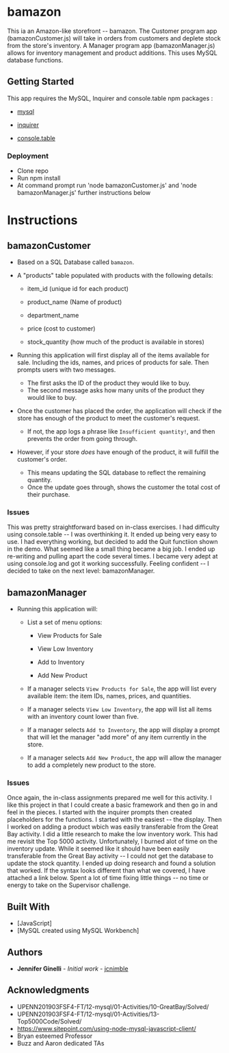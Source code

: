 # bamazon

This ia an Amazon-like storefront -- bamazon. The Customer program app (bamazonCustomer.js) will take in orders from customers and deplete stock from the store's inventory. A  Manager program app (bamazonManager.js) allows for inventory management and product additions. This uses MySQL database functions.

## Getting Started

This app requires the MySQL, Inquirer and console.table npm packages :

   * [mysql](https://www.npmjs.com/package/mysql)

   * [inquirer](https://www.npmjs.com/package/inquirer)

   * [console.table](https://www.npmjs.com/package/console.table)
   

### Deployment
* Clone repo
* Run npm install
* At command prompt run 'node bamazonCustomer.js' and 'node bamazonManager.js' further instructions below

# Instructions

## bamazonCustomer

* Based on a SQL Database called `bamazon`.

* A "products" table populated with products with the following details:

   * item_id (unique id for each product)

   * product_name (Name of product)

   * department_name

   * price (cost to customer)

   * stock_quantity (how much of the product is available in stores)

* Running this application will first display all of the items available for sale. Including the ids, names, and prices of products for sale. Then prompts users with two messages.

   * The first asks the ID of the product they would like to buy.
   * The second message asks how many units of the product they would like to buy.

* Once the customer has placed the order, the application will check if the store has enough of the product to meet the customer's request.

   * If not, the app logs a phrase like `Insufficient quantity!`, and then prevents the order from going through.

* However, if your store _does_ have enough of the product, it will fulfill the customer's order.
   * This means updating the SQL database to reflect the remaining quantity.
   * Once the update goes through, shows the customer the total cost of their purchase.
   
### Issues
 
This was pretty straightforward based on in-class exercises. I had difficulty using console.table -- I was overthinking it.  It ended up being very easy to use.  I had everything working, but decided to add the Quit functiion shown in the demo. What seemed like a small thing became a big job. I ended up re-writing and pulling apart the code several times. I became very adept at using console.log and got it working successfully. Feeling confident -- I decided to take on the next level: bamazonManager.

## bamazonManager

* Running this application will:

  * List a set of menu options:

    * View Products for Sale
    
    * View Low Inventory
    
    * Add to Inventory
    
    * Add New Product

  * If a manager selects `View Products for Sale`, the app will list every available item: the item IDs, names, prices, and quantities.

  * If a manager selects `View Low Inventory`, the app will list all items with an inventory count lower than five.

  * If a manager selects `Add to Inventory`, the app will display a prompt that will let the manager "add more" of any item currently in the store.

  * If a manager selects `Add New Product`, the app will allow the manager to add a completely new product to the store.

### Issues
Once again, the in-class assignments prepared me well for this activity. I like this project in that I could create a basic framework and then go in and feel in the pieces. I started with the inquirer prompts then created placeholders for the functions.  I started with the easiest -- the display. Then I worked on adding a product wbich was easily transferable from the Great Bay activity.  I did a little research to make the low inventory work. This had me revisit the Top 5000 activity. Unfortunately, I burned alot of time on the inventory update. While it seemed like it should have been easily transferable from the Great Bay activity -- I could not get the database to update the stock quantity. I ended up doing research and found a solution that worked. If the syntax looks different than what we covered, I have attached a link below.  Spent a lot of time fixing little things -- no time or energy to take on the Supervisor challenge.

## Built With

* [JavaScript]
* [MySQL created using MySQL Workbench]

## Authors

* **Jennifer Ginelli** - *Initial work* - [jcnimble](https://jcnimble.github.io/)

## Acknowledgments

   * UPENN201903FSF4-FT/12-mysql/01-Activities/10-GreatBay/Solved/
   * UPENN201903FSF4-FT/12-mysql/01-Activities/13-Top5000Code/Solved/
   * https://www.sitepoint.com/using-node-mysql-javascript-client/
   * Bryan esteemed Professor
   * Buzz and Aaron dedicated TAs
